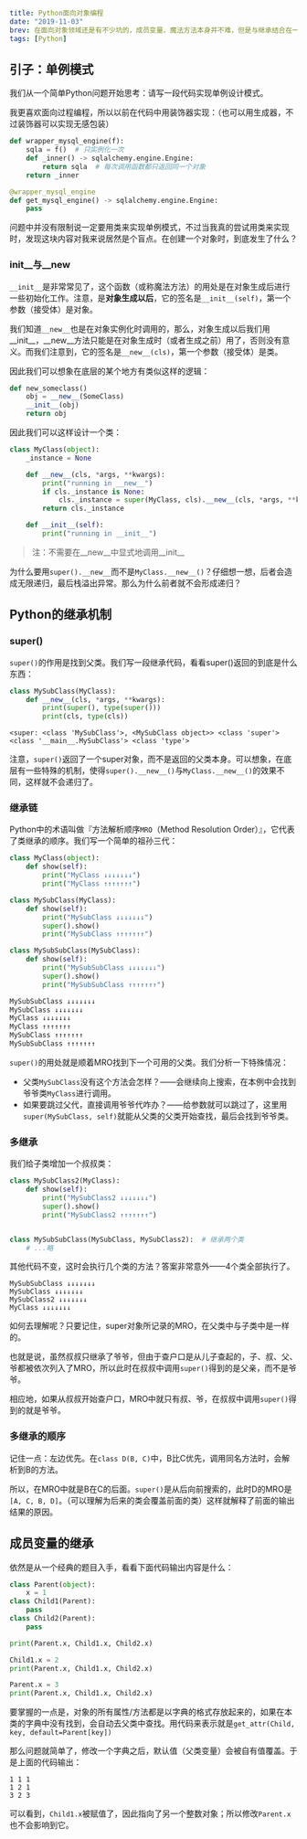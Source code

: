```yaml lw-blog-meta
title: Python面向对象编程
date: "2019-11-03"
brev: 在面向对象领域还是有不少坑的，成员变量、魔法方法本身并不难，但是与继承结合在一起，就有很多细节需要关注了。在此做个基本的盘点和分析。
tags: [Python]
```


## 引子：单例模式

我们从一个简单Python问题开始思考：请写一段代码实现单例设计模式。

我更喜欢面向过程编程，所以以前在代码中用装饰器实现：（也可以用生成器，不过装饰器可以实现无感包装）

```python
def wrapper_mysql_engine(f):
    sqla = f()  # 只实例化一次
    def _inner() -> sqlalchemy.engine.Engine:
        return sqla  # 每次调用函数都只返回同一个对象
    return _inner

@wrapper_mysql_engine
def get_mysql_engine() -> sqlalchemy.engine.Engine:
    pass
```

问题中并没有限制说一定要用类来实现单例模式，不过当我真的尝试用类来实现时，发现这块内容对我来说居然是个盲点。在创建一个对象时，到底发生了什么？

### __init__与__new__

`__init__`是非常常见了，这个函数（或称魔法方法）的用处是在对象生成后进行一些初始化工作。注意，是**对象生成以后**，它的签名是`__init__(self)`，第一个参数（接受体）是对象。

我们知道`__new__`也是在对象实例化时调用的，那么，对象生成以后我们用__init__，__new__方法只能是在对象生成时（或者生成之前）用了，否则没有意义。而我们注意到，它的签名是`__new__(cls)`，第一个参数（接受体）是类。

因此我们可以想象在底层的某个地方有类似这样的逻辑：

```python
def new_someclass()
    obj = __new__(SomeClass)
    __init__(obj)
    return obj
```

因此我们可以这样设计一个类：

```python
class MyClass(object):
    _instance = None

    def __new__(cls, *args, **kwargs):
        print("running in __new__")
        if cls._instance is None:
            cls._instance = super(MyClass, cls).__new__(cls, *args, **kwargs)
        return cls._instance

    def __init__(self):
        print("running in __init__")
```

> 注：不需要在__new__中显式地调用__init__

为什么要用`super().__new__`而不是`MyClass.__new__()`？仔细想一想，后者会造成无限递归，最后栈溢出异常。那么为什么前者就不会形成递归？

## Python的继承机制

### super()

`super()`的作用是找到父类。我们写一段继承代码，看看super()返回的到底是什么东西：

```python
class MySubClass(MyClass):
    def __new__(cls, *args, **kwargs):
        print(super(), type(super()))
        print(cls, type(cls))
```

```text
<super: <class 'MySubClass'>, <MySubClass object>> <class 'super'>
<class '__main__.MySubClass'> <class 'type'>
```

注意，`super()`返回了一个super对象，而不是返回的父类本身。可以想象，在底层有一些特殊的机制，使得`super().__new__()`与`MyClass.__new__()`的效果不同，这样就不会递归了。

### 继承链

Python中的术语叫做『方法解析顺序`MRO`（Method Resolution Order）』，它代表了类继承的顺序。我们写一个简单的祖孙三代：

```python
class MyClass(object):
    def show(self):
        print("MyClass ↓↓↓↓↓↓↓")
        print("MyClass ↑↑↑↑↑↑↑")

class MySubClass(MyClass):
    def show(self):
        print("MySubClass ↓↓↓↓↓↓↓")
        super().show()
        print("MySubClass ↑↑↑↑↑↑↑")

class MySubSubClass(MySubClass):
    def show(self):
        print("MySubSubClass ↓↓↓↓↓↓↓")
        super().show()
        print("MySubSubClass ↑↑↑↑↑↑↑")
```

```python
MySubSubClass ↓↓↓↓↓↓↓
MySubClass ↓↓↓↓↓↓↓
MyClass ↓↓↓↓↓↓↓
MyClass ↑↑↑↑↑↑↑
MySubClass ↑↑↑↑↑↑↑
MySubSubClass ↑↑↑↑↑↑↑
```

`super()`的用处就是顺着MRO找到下一个可用的父类。我们分析一下特殊情况：

- 父类`MySubClass`没有这个方法会怎样？——会继续向上搜索，在本例中会找到爷爷类`MyClass`进行调用。
- 如果要跳过父代，直接调用爷爷代咋办？——给参数就可以跳过了，这里用`super(MySubClass, self)`就能从父类的父类开始查找，最后会找到爷爷类。

### 多继承

我们给子类增加一个叔叔类：

```python
class MySubClass2(MyClass):
    def show(self):
        print("MySubClass2 ↓↓↓↓↓↓↓")
        super().show()
        print("MySubClass2 ↑↑↑↑↑↑↑")


class MySubSubClass(MySubClass, MySubClass2):  # 继承两个类
    # ...略
```

其他代码不变，这时会执行几个类的方法？答案非常意外——4个类全部执行了。

```text
MySubSubClass ↓↓↓↓↓↓↓
MySubClass ↓↓↓↓↓↓↓
MySubClass2 ↓↓↓↓↓↓↓
MyClass ↓↓↓↓↓↓↓
```

如何去理解呢？只要记住，super对象所记录的MRO，在父类中与子类中是一样的。

也就是说，虽然叔叔只继承了爷爷，但由于查户口是从儿子查起的，子、叔、父、爷都被依次列入了MRO，所以此时在叔叔中调用`super()`得到的是父亲，而不是爷爷。

相应地，如果从叔叔开始查户口，MRO中就只有叔、爷，在叔叔中调用`super()`得到的就是爷爷。

### 多继承的顺序

记住一点：左边优先。在`class D(B, C)`中，B比C优先，调用同名方法时，会解析到B的方法。

所以，在MRO中就是B在C的后面。`super()`是从后向前搜索的，此时D的MRO是`[A, C, B, D]`。（可以理解为后来的类会覆盖前面的类）这样就解释了前面的输出结果的原因。

## 成员变量的继承

依然是从一个经典的题目入手，看看下面代码输出内容是什么：

```python
class Parent(object):
    x = 1
class Child1(Parent):
    pass
class Child2(Parent):
    pass

print(Parent.x, Child1.x, Child2.x)

Child1.x = 2
print(Parent.x, Child1.x, Child2.x)

Parent.x = 3
print(Parent.x, Child1.x, Child2.x)
```

要掌握的一点是，对象的所有属性/方法都是以字典的格式存放起来的，如果在本类的字典中没有找到，会自动去父类中查找。用代码来表示就是`get_attr(Child, key, default=Parent[key])`

那么问题就简单了，修改一个字典之后，默认值（父类变量）会被自有值覆盖。于是上面的代码输出：

```text
1 1 1
1 2 1
3 2 3
```

可以看到，`Child1.x`被赋值了，因此指向了另一个整数对象；所以修改`Parent.x`也不会影响到它。
